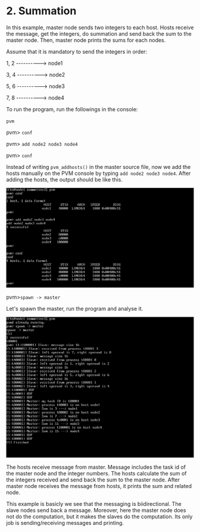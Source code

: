 # 2. Summation

In this example, master node sends two integers to each host. Hosts receive the message, get the integers, do summation and send back the sum to the master node. Then, master node prints the sums for each nodes.

Assume that it is mandatory to send the integers in order:

1, 2 ----------> node1

3, 4 ----------> node2

5, 6 ----------> node3

7, 8 ----------> node4


To run the program, run the followings in the console:

`pvm`

pvm> `conf`

pvm> `add node2 node3 node4`

pvm> `conf`


Instead of writing `pvm_addhosts()` in the master source file, now we add the hosts manually on the PVM console by typing `add node2 node3 node4`. After adding the hosts, the output should be like this.

![alt text](https://github.com/demiralpatacan/pvm/blob/master/Summation/img1.png "img1")


pvm>`spawn -> master`

Let's spawn the master, run the program and analyse it.

![alt text](https://github.com/demiralpatacan/pvm/blob/master/Summation/img2.png "img2")

The hosts receive message from master. Message includes the task id of the master node and the integer numbers. The hosts calculate the sum of the integers received and send back the sum to the master node. After master node receives the message from hosts, it prints the sum and related node.

This example is basicly we see that the messaging is biidirectional. The slave nodes send back a message. Moreover, here the master node does not do the computation, but it makes the slaves do the computation. Its only job is sending/receiving messages and printing.